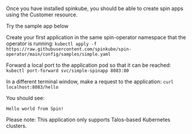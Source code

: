 Once you have installed spinkube, you should be able to create spin apps using the Customer resource. 

Try the sample app below 

Create your first application in the same spin-operator namespace that the operator is running:
`kubectl apply -f https://raw.githubusercontent.com/spinkube/spin-operator/main/config/samples/simple.yaml`

Forward a local port to the application pod so that it can be reached:
`kubectl port-forward svc/simple-spinapp 8083:80`

In a different terminal window, make a request to the application:
`curl localhost:8083/hello`

You should see:

`Hello world from Spin!`

Please note: This application only supports Talos-based Kubernetes clusters.
